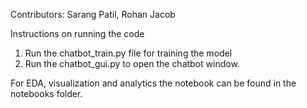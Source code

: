 Contributors: Sarang Patil, Rohan Jacob

Instructions on running the code
1. Run the chatbot_train.py file for training the model
2. Run the chatbot_gui.py to open the chatbot window.

For EDA, visualization and analytics the notebook can be found in the notebooks folder.
